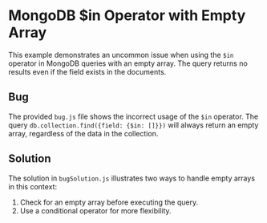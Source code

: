 # MongoDB $in Operator with Empty Array
This example demonstrates an uncommon issue when using the `$in` operator in MongoDB queries with an empty array.  The query returns no results even if the field exists in the documents.

## Bug
The provided `bug.js` file shows the incorrect usage of the `$in` operator.  The query `db.collection.find({field: {$in: []}})` will always return an empty array, regardless of the data in the collection.

## Solution
The solution in `bugSolution.js` illustrates two ways to handle empty arrays in this context:

1. Check for an empty array before executing the query.
2. Use a conditional operator for more flexibility.